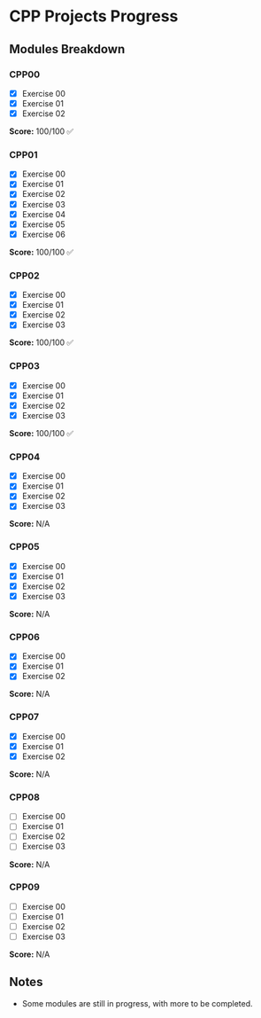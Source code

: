 # CPP Projects Progress

## Modules Breakdown

### CPP00

- [x] Exercise 00
- [x] Exercise 01
- [x] Exercise 02

**Score:** 100/100 ✅

### CPP01

- [x] Exercise 00
- [x] Exercise 01
- [x] Exercise 02
- [x] Exercise 03
- [x] Exercise 04
- [x] Exercise 05
- [x] Exercise 06

**Score:** 100/100 ✅

### CPP02

- [x] Exercise 00
- [x] Exercise 01
- [x] Exercise 02
- [x] Exercise 03

**Score:** 100/100 ✅

### CPP03

- [x] Exercise 00
- [x] Exercise 01
- [x] Exercise 02
- [x] Exercise 03

**Score:** 100/100 ✅

### CPP04

- [x] Exercise 00
- [x] Exercise 01
- [x] Exercise 02
- [x] Exercise 03

**Score:** N/A

### CPP05

- [x] Exercise 00
- [x] Exercise 01
- [x] Exercise 02
- [x] Exercise 03

**Score:** N/A

### CPP06

- [x] Exercise 00
- [x] Exercise 01
- [x] Exercise 02

**Score:** N/A

### CPP07

- [x] Exercise 00
- [x] Exercise 01
- [x] Exercise 02

**Score:** N/A

### CPP08

- [ ] Exercise 00
- [ ] Exercise 01
- [ ] Exercise 02
- [ ] Exercise 03

**Score:** N/A

### CPP09

- [ ] Exercise 00
- [ ] Exercise 01
- [ ] Exercise 02
- [ ] Exercise 03

**Score:** N/A

## Notes

- Some modules are still in progress, with more to be completed.
